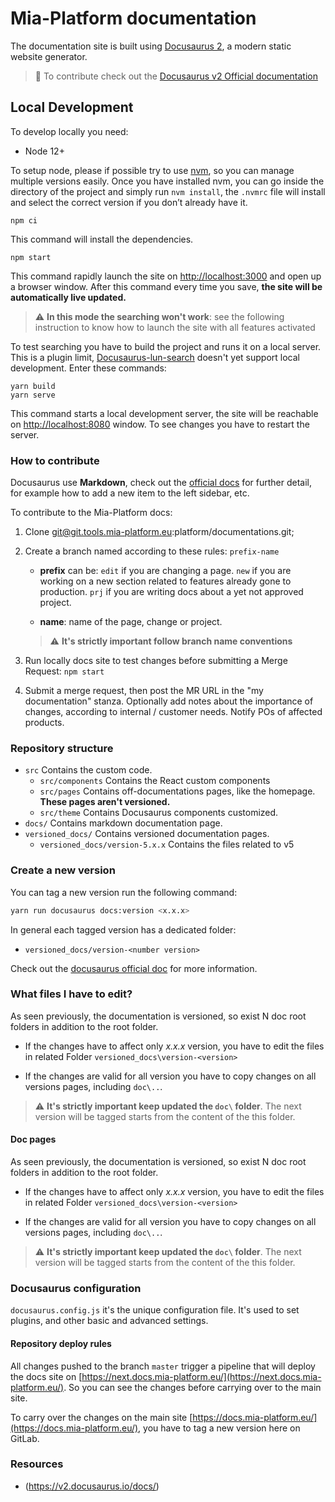 # Mia-Platform documentation

The documentation site is built using [Docusaurus 2](https://v2.docusaurus.io/), a modern static website generator.

> :memo: To contribute check out the [Docusaurus v2 Official documentation](https://v2.docusaurus.io/docs/)

## Local Development

To develop locally you need:

- Node 12+

To setup node, please if possible try to use [nvm][nvm], so you can manage
multiple versions easily. Once you have installed nvm, you can go inside
the directory of the project and simply run `nvm install`, the `.nvmrc` file
will install and select the correct version if you don’t already have it.

```shell
npm ci
```

This command will install the dependencies.

```shell
npm start
```

This command rapidly launch the site on <http://localhost:3000> and open up a browser window.
After this command every time you save, **the site will be automatically live updated.**

> :warning: **In this mode the searching won't work**: see the following instruction to know how to launch the site with all features activated

To test searching you have to build the project and runs it on a local server. This is a plugin limit, [Docusaurus-lun-search](https://github.com/lelouch77/docusaurus-lunr-search#how-to-use-) doesn't yet support local development. Enter these commands:

```shell
yarn build
yarn serve
```

This command starts a local development server, the site will be reachable on <http://localhost:8080> window. To see changes you have to restart the server.

### How to contribute

Docusaurus use **Markdown**, check out the [official docs](https://v2.docusaurus.io/docs/) for further detail, for example how to add a new item to the left sidebar, etc.

To contribute to the Mia-Platform docs:

1. Clone git@git.tools.mia-platform.eu:platform/documentations.git;
2. Create a branch named according to these rules:
     `prefix-name`
     - **prefix** can be:
      `edit` if you are changing a page.
      `new` if you are working on a new section related to features already gone to production.
      `prj` if you are writing docs about a yet not approved project.

     - **name**: name of the page, change or project.

     > :warning: **It's strictly important follow branch name conventions**

3. Run locally docs site to test changes before submitting a Merge Request: `npm start`
4. Submit a merge request, then post the MR URL in the "my documentation" stanza. Optionally add notes about the importance of changes, according to internal / customer needs. Notify POs of affected products.

### Repository structure

- `src`
   Contains the custom code.
     - `src/components`
     Contains the React custom components
     - `src/pages`
     Contains off-documentations pages, like the homepage. **These pages aren't versioned.**
     - `src/theme`
     Contains Docusaurus components customized.
- `docs/`
   Contains markdown documentation page.
- `versioned_docs/`
   Contains versioned documentation pages.
     - `versioned_docs/version-5.x.x`
          Contains the files related to v5

### Create a new version

You can tag a new version run the following command:

```bash
yarn run docusaurus docs:version <x.x.x>
```

In general each tagged version has a dedicated folder:
- `versioned_docs/version-<number version>`

Check out the [docusaurus official doc](https://v2.docusaurus.io/docs/versioning/) for more information.

### What files I have to edit?

As seen previously, the documentation is versioned, so exist N doc root folders in addition to the root folder.

* If the changes have to affect only *x.x.x* version, you have to edit the files in related Folder `versioned_docs\version-<version>`

* If the changes are valid for all version you have to copy changes on all versions pages, including `doc\..`.

> :warning: **It's strictly important keep updated the  `doc\` folder**. The next version will be tagged starts from the content of the this folder.

#### Doc pages

As seen previously, the documentation is versioned, so exist N doc root folders in addition to the root folder.

* If the changes have to affect only *x.x.x* version, you have to edit the files in related Folder `versioned_docs\version-<version>`

* If the changes are valid for all version you have to copy changes on all versions pages, including `doc\..`.

> :warning: **It's strictly important keep updated the  `doc\` folder**. The next version will be tagged starts from the content of the this folder.

### Docusaurus configuration

`docusaurus.config.js` it's the unique configuration file. It's used to set plugins, and other basic and advanced settings.

#### Repository deploy rules

All changes pushed to the branch `master` trigger a pipeline that will deploy the docs site on [https://next.docs.mia-platform.eu/](https://next.docs.mia-platform.eu/). So you can see the changes before carrying over to the main site.

To carry over the changes on the main site [https://docs.mia-platform.eu/](https://docs.mia-platform.eu/), you have to tag a new version here on GitLab.

### Resources
- (https://v2.docusaurus.io/docs/)

[nvm]: https://github.com/creationix/nvm
